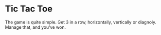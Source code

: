 # Tic Tac Toe
The game is quite simple. Get 3 in a row, horizontally, vertically or diagnoly. Manage that, and you've won.